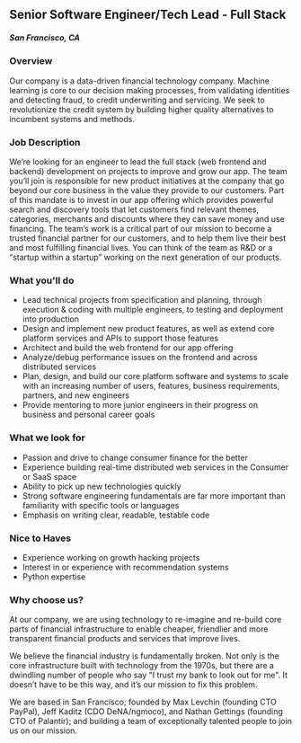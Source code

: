 ## Senior Software Engineer/Tech Lead - Full Stack
##### San Francisco, CA

### Overview
Our company is a data-driven financial technology company. Machine learning is core to our decision making processes, from validating identities and detecting fraud, to credit underwriting and servicing. We seek to revolutionize the credit system by building higher quality alternatives to incumbent systems and methods.

### Job Description
We’re looking for an engineer to lead the full stack (web frontend and backend) development on projects to improve and grow our app.
The team you’ll join is responsible for new product initiatives at the company that go beyond our core business in the value they provide to our customers. Part of this mandate is to invest in our app offering which provides powerful search and discovery tools that let customers find relevant themes, categories, merchants and discounts where they can save money and use financing. The team’s work is a critical part of our mission to become a trusted financial partner for our customers, and to help them live their best and most fulfilling financial lives. You can think of the team as R&D or a “startup within a startup” working on the next generation of our products.

### What you'll do
+ Lead technical projects from specification and planning, through execution & coding with multiple engineers, to testing and deployment into production
+ Design and implement new product features, as well as extend core platform services and APIs to support those features
+ Architect and build the web frontend for our app offering
+ Analyze/debug performance issues on the frontend and across distributed services
+ Plan, design, and build our core platform software and systems to scale with an increasing number of users, features, business requirements, partners, and new engineers
+ Provide mentoring to more junior engineers in their progress on business and personal career goals

### What we look for
+ Passion and drive to change consumer finance for the better
+ Experience building real-time distributed web services in the Consumer or SaaS space
+ Ability to pick up new technologies quickly
+ Strong software engineering fundamentals are far more important than familiarity with specific tools or languages
+ Emphasis on writing clear, readable, testable code

### Nice to Haves
+ Experience working on growth hacking projects
+ Interest in or experience with recommendation systems
+ Python expertise

### Why choose us?
At our company, we are using technology to re-imagine and re-build core parts of financial infrastructure to enable cheaper, friendlier and more transparent financial products and services that improve lives.

We believe the financial industry is fundamentally broken. Not only is the core infrastructure built with technology from the 1970s, but there are a dwindling number of people who say "I trust my bank to look out for me". It doesn’t have to be this way, and it’s our mission to fix this problem.

We are based in San Francisco; founded by Max Levchin (founding CTO PayPal), Jeff Kaditz (CDO DeNA/ngmoco), and Nathan Gettings (founding CTO of Palantir); and building a team of exceptionally talented people to join us on our mission.

